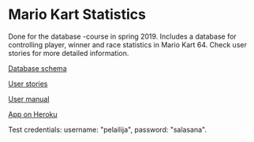 # Mario Kart Statistics

Done for the database -course in spring 2019. Includes a database for controlling player, winner and race statistics in Mario Kart 64. Check user stories for more detailed information.

[Database schema](https://github.com/saarasat/mariokart-stats/blob/master/documentation/Database%20schema.md)

[User stories](https://github.com/saarasat/mariokart-stats/blob/master/documentation/User%20stories.md)

[User manual](https://github.com/saarasat/mariokart-stats/blob/master/documentation/User%20manual.md)

[App on Heroku](https://mario-kart-stats.herokuapp.com)

Test credentials: username: "pelailija", password: "salasana". 
